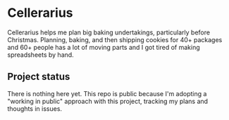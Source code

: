 # Cellerarius

Cellerarius helps me plan big baking undertakings, particularly before Christmas. Planning, baking, and then shipping
cookies for 40+ packages and 60+ people has a lot of moving parts and I got tired of making spreadsheets by hand.

## Project status

There is nothing here yet. This repo is public because I'm adopting a "working in public" approach with this project,
tracking my plans and thoughts in issues.
